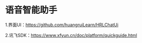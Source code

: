 # 语音智能助手

1.界面UI：<https://github.com/huangruiLearn/HRLChatUi>

2.讯飞SDK：<https://www.xfyun.cn/doc/platform/quickguide.html>
